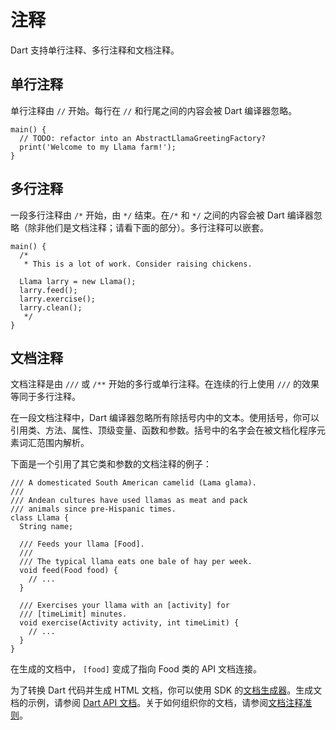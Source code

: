 # 注释

Dart 支持单行注释、多行注释和文档注释。

## 单行注释

单行注释由 ```//``` 开始。每行在 ```//``` 和行尾之间的内容会被 Dart 编译器忽略。

```
main() {
  // TODO: refactor into an AbstractLlamaGreetingFactory?
  print('Welcome to my Llama farm!');
}
```

## 多行注释

一段多行注释由 ```/*``` 开始，由 ```*/``` 结束。在```/*``` 和 ```*/``` 之间的内容会被 Dart 编译器忽略（除非他们是文档注释；请看下面的部分）。多行注释可以嵌套。

```
main() {
  /*
   * This is a lot of work. Consider raising chickens.

  Llama larry = new Llama();
  larry.feed();
  larry.exercise();
  larry.clean();
   */
}
```

## 文档注释

文档注释是由 ```///``` 或 ```/**``` 开始的多行或单行注释。在连续的行上使用 ```///``` 的效果等同于多行注释。

在一段文档注释中，Dart 编译器忽略所有除括号内中的文本。使用括号，你可以引用类、方法、属性、顶级变量、函数和参数。括号中的名字会在被文档化程序元素词汇范围内解析。

下面是一个引用了其它类和参数的文档注释的例子：

```
/// A domesticated South American camelid (Lama glama).
///
/// Andean cultures have used llamas as meat and pack
/// animals since pre-Hispanic times.
class Llama {
  String name;

  /// Feeds your llama [Food].
  ///
  /// The typical llama eats one bale of hay per week.
  void feed(Food food) {
    // ...
  }

  /// Exercises your llama with an [activity] for
  /// [timeLimit] minutes.
  void exercise(Activity activity, int timeLimit) {
    // ...
  }
}
```

在生成的文档中， ```[food]``` 变成了指向 Food 类的 API 文档连接。

为了转换 Dart 代码并生成 HTML 文档，你可以使用 SDK 的[文档生成器](https://www.dartlang.org/tools/dartdocgen/)。生成文档的示例，请参阅 [Dart API 文档](http://api.dartlang.org/)。关于如何组织你的文档，请参阅[文档注释准则](https://www.dartlang.org/articles/doc-comment-guidelines/)。
